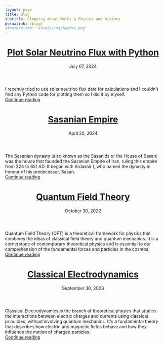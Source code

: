 ```yaml
---
layout: page
title: Blog
subtitle: Blogging about Maths & Physics and history
permalink: /blog/
#feature-img: "assets/img/header.png"
---
```

 <div class="posts">
  <div class="post-teaser">
      <header>
        <h1>
          <a class="post-link" href="/2024/07/07/SolarNeutrinoFlux.html">
            Plot Solar Neutrino Flux with Python
          </a>
        </h1>
        <p class="meta">
          July 07, 2024
        </p>
      </header>
      <div class="excerpt">
      I recently tried to use solar neutrino flux data for calculations and I couldn't find any Python code for plotting them so I did it by myself.<br>
        <a class="button" href="/2024/07/07/SolarNeutrinoFlux.html">
          Continue reading
        </a>
      </div>
   </div>

  <div class="post-teaser">
      <header>
        <h1>
          <a class="post-link" href="/2022/04/14/sasanian.html">
            Sasanian Empire
          </a>
        </h1>
        <p class="meta">
          April 20, 2024
        </p>
      </header>
      <div class="excerpt">
      The Sasanian dynasty (also known as the Sasanids or the House of Sasan) was the house that founded the Sasanian Empire of Iran, ruling this empire from 224 to 651 AD. It began with Ardashir I, who named the dynasty in honour of his predecessor, Sasan.<br>
        <a class="button" href="/2022/04/14/sasanian.html">
          Continue reading
        </a>
      </div>
   </div>

  <div class="post-teaser">
      <header>
        <h1>
          <a class="post-link" href="/2022/10/30/QFT.html">
            Quantum Field Theory
          </a>
        </h1>
        <p class="meta">
          October 30, 2022
        </p>
      </header>
      <div class="excerpt">
      Quantum Field Theory (QFT) is a theoretical framework for physics that combines the ideas of classical field theory and quantum mechanics. It is a cornerstone of contemporary theoretical physics and is essential to our comprehension of the fundamental forces and particles in the cosmos.<br>
        <a class="button" href="/2022/10/30/QFT.html">
          Continue reading
        </a>
      </div>
   </div>


<div class="post-teaser">
      <header>
        <h1>
          <a class="post-link" href="/2023/09/20/ClassicalElectrodynamics.html">
            Classical Electrodynamics
          </a>
        </h1>
        <p class="meta">
          September 30, 2023
        </p>
      </header>
      <div class="excerpt">
      Classical Electrodynamics is the branch of theoretical physics that studies the interactions between electric charges and currents using classical principles, without involving quantum mechanics. It's a fundamental theory that describes how electric and magnetic fields behave and how they influence the motion of charged particles.<br>
        <a class="button" href="/2023/09/20/ClassicalElectrodynamics.html">
          Continue reading
        </a>
      </div>
   </div>

 </div>
